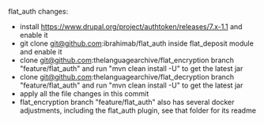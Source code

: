 flat_auth changes:
- install https://www.drupal.org/project/authtoken/releases/7.x-1.1 and enable it
- git clone git@github.com:ibrahimab/flat_auth inside flat_deposit module and enable it
- clone git@github.com:thelanguagearchive/flat_encryption branch "feature/flat_auth" and run "mvn clean install -U" to get the latest jar
- clone git@github.com:thelanguagearchive/flat_decryption branch "feature/flat_auth" and run "mvn clean install -U" to get the latest jar
- apply all the file changes in this commit
- flat_encryption branch "feature/flat_auth" also has several docker adjustments, including the flat_auth plugin, see that folder for its readme

